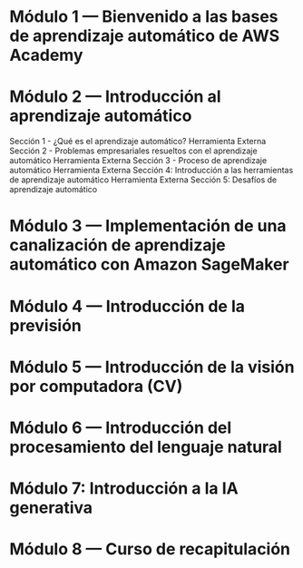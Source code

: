 # Módulo 1 — Bienvenido a las bases de aprendizaje automático de AWS Academy
# Módulo 2 — Introducción al aprendizaje automático
Sección 1 - ¿Qué es el aprendizaje automático?
Herramienta Externa
Sección 2 - Problemas empresariales resueltos con el aprendizaje automático
Herramienta Externa
Sección 3 - Proceso de aprendizaje automático
Herramienta Externa
Sección 4: Introducción a las herramientas de aprendizaje automático
Herramienta Externa
Sección 5: Desafíos de aprendizaje automático
# Módulo 3 — Implementación de una canalización de aprendizaje automático con Amazon SageMaker
# Módulo 4 — Introducción de la previsión
# Módulo 5 — Introducción de la visión por computadora (CV)
# Módulo 6 — Introducción del procesamiento del lenguaje natural
# Módulo 7: Introducción a la IA generativa
# Módulo 8 — Curso de recapitulación